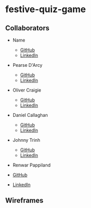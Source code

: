 # festive-quiz-game

## Collaborators

- Name

  - [GitHub](https://github.com/Username)
  - [LinkedIn](https://www.linkedin.com/in/Username/)

- Pearse D'Arcy

  - [GitHub](https://github.com/pearsedarcy)
  - [LinkedIn](https://www.linkedin.com/in/pearsedarcy/)

- Oliver Craigie

  - [GitHub](https://github.com/ogc1231)
  - [LinkedIn](https://www.linkedin.com/in/olivercraigie/)

- Daniel Callaghan

  - [GitHub](https://github.com/xiaoniuniu89)
  - [LinkedIn](https://www.linkedin.com/in/danielcallaghan89/)

- Johnny Trinh
  - [GitHub](https://github.com/johnnysontrinh)
  - [LinkedIn](https://www.linkedin.com/in/johnny-trinh-732755123/)
 
-  Renwar Pappiland
  - [GitHub](https://github.com/Renwar-P)
  - [LinkedIn](https://www.linkedin.com/in/renwar-pappiland-7aa1a414a/)
  

## Wireframes
